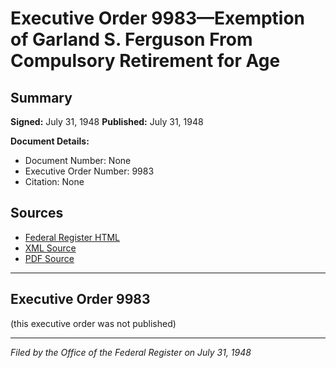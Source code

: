 # Executive Order 9983—Exemption of Garland S. Ferguson From Compulsory Retirement for Age

## Summary

**Signed:** July 31, 1948
**Published:** July 31, 1948

**Document Details:**
- Document Number: None
- Executive Order Number: 9983
- Citation: None

## Sources
- [Federal Register HTML](https://www.presidency.ucsb.edu/documents/executive-order-9983-exemption-garland-s-ferguson-from-compulsory-retirement-for-age)
- [XML Source](None)
- [PDF Source](None)

---

## Executive Order 9983

(this executive order was not published)

---

*Filed by the Office of the Federal Register on July 31, 1948*
